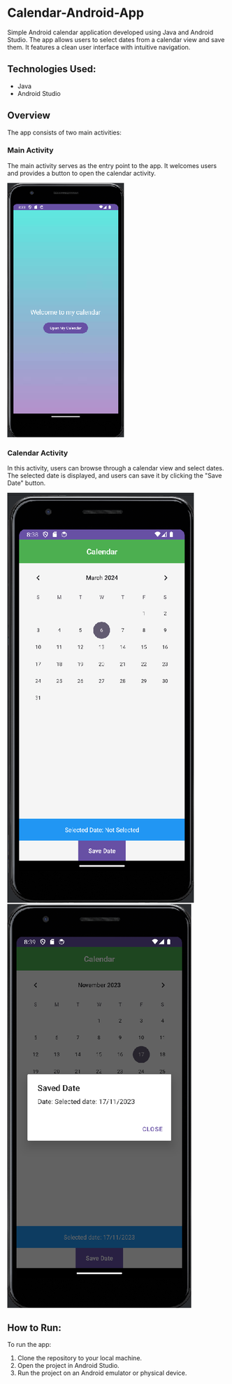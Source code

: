 # Calendar-Android-App
Simple Android calendar application developed using Java and Android Studio. The app allows users to select dates from a calendar view and save them. It features a clean user interface with intuitive navigation.

## Technologies Used:

- Java
- Android Studio

## Overview

The app consists of two main activities:

### Main Activity

The main activity serves as the entry point to the app. It welcomes users and provides a button to open the calendar activity.

![Main Activity](/Imatges/calendarMenu.png)

### Calendar Activity

In this activity, users can browse through a calendar view and select dates. The selected date is displayed, and users can save it by clicking the "Save Date" button.

![Calendar Layout](/Imatges/calndarLayout.png)
![Calendar Layout](/Imatges/calendarSaveDate.png)

## How to Run:

To run the app:

1. Clone the repository to your local machine.
2. Open the project in Android Studio.
3. Run the project on an Android emulator or physical device.

